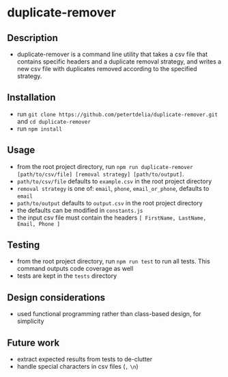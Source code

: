 # duplicate-remover

## Description
- duplicate-remover is a command line utility that takes a csv file that contains specific headers and a duplicate removal strategy, and writes a new csv file with duplicates removed according to the specified strategy.

## Installation
- run `git clone https://github.com/petertdelia/duplicate-remover.git` and `cd duplicate-remover`
- run `npm install`

## Usage
- from the root project directory, run `npm run duplicate-remover [path/to/csv/file] [removal strategy] [path/to/output]`.
- `path/to/csv/file` defaults to `example.csv` in the root project directory
- `removal strategy` is one of: `email`, `phone`, `email_or_phone`, defaults to `email`
- `path/to/output` defaults to `output.csv` in the root project directory
- the defaults can be modified in `constants.js`
- the input csv file must contain the headers `[ FirstName, LastName, Email, Phone ]`

## Testing
- from the root project directory, run `npm run test` to run all tests. This command outputs code coverage as well
- tests are kept in the `tests` directory

## Design considerations
- used functional programming rather than class-based design, for simplicity

## Future work
- extract expected results from tests to de-clutter
- handle special characters in csv files (`,` `\n`)